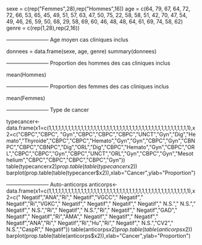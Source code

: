 sexe = c(rep("Femmes",28),rep("Hommes",16))
age = c(64, 79, 67, 64, 72, 72, 66, 53, 65, 45, 49, 51, 57, 63, 47, 50, 75, 22, 58, 58, 51, 42, 70, 47, 54, 49, 46, 26, 59, 50, 68, 29, 58, 69, 60, 46, 48, 48, 64, 61, 69, 74, 58, 62)
genre = c(rep(1,28),rep(2,16))

————————
Age moyen cas cliniques inclus

donnees = data.frame(sexe, age, genre)
summary(donnees)

————————
Proportion des hommes des cas cliniques inclus

mean(Hommes)

————————
Proportion des femmes des cas cliniques inclus

mean(Femmes)

————————
Type de cancer 

typecancer<-data.frame(x1=c(1,1,1,1,1,1,1,1,1,1,1,1,1,1,1,1,1,1,1,1,1,1,1,1,1,1,1,1,1,1,1,1,1,1,1,1,1,1,1,1,1,1,1,1),x2=c("CBPC","CBPC", "Gyn","CBPC","CBPC","CBPC","UNCT","Gyn","Dig","Hemato","Thyroide","CBPC","CBPC","Hemato","Gyn","Gyn","CBPC","Gyn","CBNPC","CBPC","CBNPC","Dig","ORL","Dig","CBPC","Hemato","Gyn","CBPC","ORL","CBPC","CBPC","Gyn","CBPC","UNCT","ORL","Gyn","CBPC","Gyn","Mesothelium","CBPC","CBPC","CBPC","CBPC","Gyn"))
table(typecancer$x2)
prop.table(table(typecancer$x2))
barplot(prop.table(table(typecancer$x2)),xlab="Cancer",ylab="Proportion")

————————
Auto-anticorps
anticorps<-data.frame(x1=c(1,1,1,1,1,1,1,1,1,1,1,1,1,1,1,1,1,1,1,1,1,1,1,1,1,1,1,1,1,1,1,1,1,1,1,1,1,1,1,1,1,1,1,1),x2=c(" Negatif","ANA","Ri"," Negatif","VGCC"," Negatif"," Negatif","Ri","VGKC"," Negatif"," Negatif"," Negatif"," Negatif"," N.S."," N.S."," Negatif"," N.S.","Ri"," Negatif"," N.S.","Ri"," Negatif"," Negatif","GAD"," Negatif"," Negatif","Ri","AMA"," Negatif"," Negatif"," Negatif"," Negatif","ANA","Ri"," Negatif","Ri","Hu","Ri"," Negatif"," N.S.","CV2"," N.S.","CaspR"," Negatif"))
table(anticorps$x2)
prop.table(table(anticorps$x2))
barplot(prop.table(table(anticorps$x2)),xlab="Cancer",ylab="Proportion")
